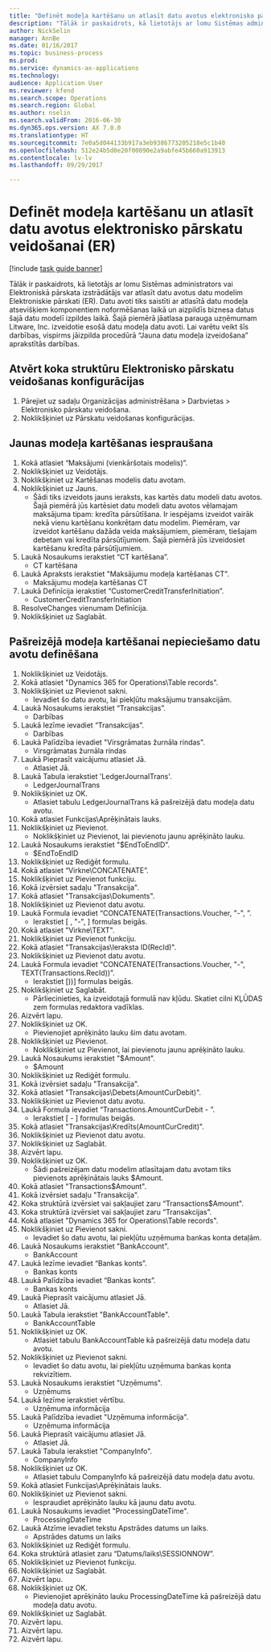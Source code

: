 ```yaml
--- 
title: "Definēt modeļa kartēšanu un atlasīt datu avotus elektronisko pārskatu veidošanai (ER)"
description: "Tālāk ir paskaidrots, kā lietotājs ar lomu Sistēmas administrators vai Elektroniskā pārskata izstrādātājs var atlasīt datu avotus datu modelim Elektroniskie pārskati (ER)."
author: NickSelin
manager: AnnBe
ms.date: 01/16/2017
ms.topic: business-process
ms.prod: 
ms.service: dynamics-ax-applications
ms.technology: 
audience: Application User
ms.reviewer: kfend
ms.search.scope: Operations
ms.search.region: Global
ms.author: nselin
ms.search.validFrom: 2016-06-30
ms.dyn365.ops.version: AX 7.0.0
ms.translationtype: HT
ms.sourcegitcommit: 7e0a5d044133b917a3eb9386773205218e5c1b40
ms.openlocfilehash: 512e24b5d0e20f00890e2a9abfe45b660a913913
ms.contentlocale: lv-lv
ms.lasthandoff: 09/29/2017

---
```

# <a name="define-model-mapping-and-select-data-sources-for-electronic-reporting-er"></a>Definēt modeļa kartēšanu un atlasīt datu avotus elektronisko pārskatu veidošanai (ER)

[!include [task guide banner](../../includes/task-guide-banner.md)]

Tālāk ir paskaidrots, kā lietotājs ar lomu Sistēmas administrators vai Elektroniskā pārskata izstrādātājs var atlasīt datu avotus datu modelim Elektroniskie pārskati (ER). Datu avoti tiks saistīti ar atlasītā datu modeļa atsevišķiem komponentiem noformēšanas laikā un aizpildīs biznesa datus šajā datu modelī izpildes laikā. Šajā piemērā jāatlasa parauga uzņēmumam Litware, Inc. izveidotie esošā datu modeļa datu avoti. Lai varētu veikt šīs darbības, vispirms jāizpilda procedūrā “Jauna datu modeļa izveidošana” aprakstītās darbības.


## <a name="open-the-electronic-reporting-configurations-tree"></a>Atvērt koka struktūru Elektronisko pārskatu veidošanas konfigurācijas
1. Pārejiet uz sadaļu Organizācijas administrēšana > Darbvietas > Elektronisko pārskatu veidošana.
2. Noklikšķiniet uz Pārskatu veidošanas konfigurācijas.

## <a name="insert-a-new-model-mapping"></a>Jaunas modeļa kartēšanas iespraušana
1. Kokā atlasiet “Maksājumi (vienkāršotais modelis)”.
2. Noklikšķiniet uz Veidotājs.
3. Noklikšķiniet uz Kartēšanas modelis datu avotam.
4. Noklikšķiniet uz Jauns.
    * Šādi tiks izveidots jauns ieraksts, kas kartēs datu modeli datu avotos. Šajā piemērā jūs kartēsiet datu modeli datu avotos vēlamajam maksājuma tipam: kredīta pārsūtīšana.     Ir iespējams izveidot vairāk nekā vienu kartēšanu konkrētam datu modelim. Piemēram, var izveidot kartēšanu dažāda veida maksājumiem, piemēram, tiešajam debetam vai kredīta pārsūtījumiem. Šajā piemērā jūs izveidosiet kartēšanu kredīta pārsūtījumiem.  
5. Laukā Nosaukums ierakstiet “CT kartēšana”.
    * CT kartēšana  
6. Laukā Apraksts ierakstiet "Maksājumu modeļa kartēšanas CT".
    * Maksājumu modeļa kartēšanas CT  
7. Laukā Definīcija ierakstiet “CustomerCreditTransferInitiation”.
    * CustomerCreditTransferInitiation  
8. ResolveChanges vienumam Definīcija.
9. Noklikšķiniet uz Saglabāt.

## <a name="define-required-data-sources-for-the-current-model-mapping"></a>Pašreizējā modeļa kartēšanai nepieciešamo datu avotu definēšana
1. Noklikšķiniet uz Veidotājs.
2. Kokā atlasiet "Dynamics 365 for Operations\Table records".
3. Noklikšķiniet uz Pievienot sakni.
    * Ievadiet šo datu avotu, lai piekļūtu maksājumu transakcijām.  
4. Laukā Nosaukums ierakstiet “Transakcijas”.
    * Darbības  
5. Laukā Iezīme ievadiet “Transakcijas”.
    * Darbības  
6. Laukā Palīdzība ievadiet "Virsgrāmatas žurnāla rindas".
    * Virsgrāmatas žurnāla rindas  
7. Laukā Pieprasīt vaicājumu atlasiet Jā.
    * Atlasiet Jā.  
8. Laukā Tabula ierakstiet 'LedgerJournalTrans'.
    * LedgerJournalTrans  
9. Noklikšķiniet uz OK.
    * Atlasiet tabulu LedgerJournalTrans kā pašreizējā datu modeļa datu avotu.  
10. Kokā atlasiet Funkcijas\Aprēķinātais lauks.
11. Noklikšķiniet uz Pievienot.
    * Noklikšķiniet uz Pievienot, lai pievienotu jaunu aprēķināto lauku.  
12. Laukā Nosaukums ierakstiet "$EndToEndID".
    * $EndToEndID  
13. Noklikšķiniet uz Rediģēt formulu.
14. Kokā atlasiet “Virkne\CONCATENATE”.
15. Noklikšķiniet uz Pievienot funkciju.
16. Kokā izvērsiet sadaļu "Transakcija".
17. Kokā atlasiet "Transakcijas\Dokuments".
18. Noklikšķiniet uz Pievienot datu avotu.
19. Laukā Formula ievadiet “CONCATENATE(Transactions.Voucher, "-", ”.
    * Ierakstiet [ , "-", ] formulas beigās.  
20. Kokā atlasiet "Virkne\TEXT".
21. Noklikšķiniet uz Pievienot funkciju.
22. Kokā atlasiet "Transakcijas\Ieraksta ID(RecId)".
23. Noklikšķiniet uz Pievienot datu avotu.
24. Laukā Formula ievadiet “CONCATENATE(Transactions.Voucher, "-", TEXT(Transactions.RecId))”.
    * Ierakstiet [))] formulas beigās.  
25. Noklikšķiniet uz Saglabāt.
    * Pārliecinieties, ka izveidotajā formulā nav kļūdu. Skatiet cilni KĻŪDAS zem formulas redaktora vadīklas.  
26. Aizvērt lapu.
27. Noklikšķiniet uz OK.
    * Pievienojiet aprēķināto lauku šim datu avotam.  
28. Noklikšķiniet uz Pievienot.
    * Noklikšķiniet uz Pievienot, lai pievienotu jaunu aprēķināto lauku.  
29. Laukā Nosaukums ierakstiet "$Amount".
    * $Amount  
30. Noklikšķiniet uz Rediģēt formulu.
31. Kokā izvērsiet sadaļu "Transakcija".
32. Kokā atlasiet "Transakcijas\Debets(AmountCurDebit)".
33. Noklikšķiniet uz Pievienot datu avotu.
34. Laukā Formula ievadiet “Transactions.AmountCurDebit - ”.
    * Ierakstiet [ - ] formulas beigās.  
35. Kokā atlasiet "Transakcijas\Kredīts(AmountCurCredit)".
36. Noklikšķiniet uz Pievienot datu avotu.
37. Noklikšķiniet uz Saglabāt.
38. Aizvērt lapu.
39. Noklikšķiniet uz OK.
    * Šādi pašreizējam datu modelim atlasītajam datu avotam tiks pievienots aprēķinātais lauks $Amount.  
40. Kokā atlasiet "Transactions\$Amount".
41. Kokā izvērsiet sadaļu "Transakcija".
42. Koka struktūrā izvērsiet vai sakļaujiet zaru “Transactions\$Amount".
43. Koka struktūrā izvērsiet vai sakļaujiet zaru “Transakcijas”.
44. Kokā atlasiet "Dynamics 365 for Operations\Table records".
45. Noklikšķiniet uz Pievienot sakni.
    * Ievadiet šo datu avotu, lai piekļūtu uzņēmuma bankas konta detaļām.  
46. Laukā Nosaukums ierakstiet "BankAccount".
    * BankAccount  
47. Laukā Iezīme ievadiet “Bankas konts”.
    * Bankas konts  
48. Laukā Palīdzība ievadiet “Bankas konts”.
    * Bankas konts  
49. Laukā Pieprasīt vaicājumu atlasiet Jā.
    * Atlasiet Jā.  
50. Laukā Tabula ierakstiet "BankAccountTable".
    * BankAccountTable  
51. Noklikšķiniet uz OK.
    * Atlasiet tabulu BankAccountTable kā pašreizējā datu modeļa datu avotu.  
52. Noklikšķiniet uz Pievienot sakni.
    * Ievadiet šo datu avotu, lai piekļūtu uzņēmuma bankas konta rekvizītiem.  
53. Laukā Nosaukums ierakstiet "Uzņēmums".
    * Uzņēmums  
54. Laukā Iezīme ierakstiet vērtību.
    * Uzņēmuma informācija  
55. Laukā Palīdzība ievadiet "Uzņēmuma informācija".
    * Uzņēmuma informācija  
56. Laukā Pieprasīt vaicājumu atlasiet Jā.
    * Atlasiet Jā.  
57. Laukā Tabula ierakstiet "CompanyInfo".
    * CompanyInfo  
58. Noklikšķiniet uz OK.
    * Atlasiet tabulu CompanyInfo kā pašreizējā datu modeļa datu avotu.  
59. Kokā atlasiet Funkcijas\Aprēķinātais lauks.
60. Noklikšķiniet uz Pievienot sakni.
    * Iespraudiet aprēķināto lauku kā jaunu datu avotu.  
61. Laukā Nosaukums ievadiet "ProcessingDateTime".
    * ProcessingDateTime  
62. Laukā Atzīme ievadiet tekstu Apstrādes datums un laiks.
    * Apstrādes datums un laiks  
63. Noklikšķiniet uz Rediģēt formulu.
64. Koka struktūrā atlasiet zaru “Datums/laiks\SESSIONNOW”.
65. Noklikšķiniet uz Pievienot funkciju.
66. Noklikšķiniet uz Saglabāt.
67. Aizvērt lapu.
68. Noklikšķiniet uz OK.
    * Pievienojiet aprēķināto lauku ProcessingDateTime kā pašreizējā datu modeļa datu avotu.  
69. Noklikšķiniet uz Saglabāt.
70. Aizvērt lapu.
71. Aizvērt lapu.
72. Aizvērt lapu.


